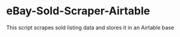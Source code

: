 # eBay-Sold-Scraper-Airtable
This script scrapes sold listing data and stores it in an Airtable base
